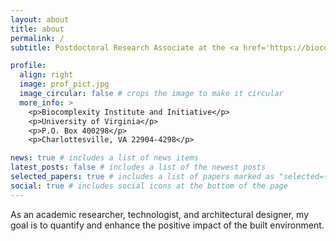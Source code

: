 ```yaml
---
layout: about
title: about
permalink: /
subtitle: Postdoctoral Research Associate at the <a href='https://biocomplexity.virginia.edu/'>Biocomplexity Institute, Social Decision and Analytics Division</a>. 

profile:
  align: right
  image: prof_pict.jpg
  image_circular: false # crops the image to make it circular
  more_info: >
    <p>Biocomplexity Institute and Initiative</p>
    <p>University of Virginia</p>
    <p>P.O. Box 400298</p>
    <p>Charlottesville, VA 22904-4298</p>

news: true # includes a list of news items
latest_posts: false # includes a list of the newest posts
selected_papers: true # includes a list of papers marked as "selected={true}"
social: true # includes social icons at the bottom of the page
---
```


As an academic researcher, technologist, and architectural designer, my goal is to quantify and enhance the positive impact of the built environment.


<!-- Write your biography here. Tell the world about yourself. Link to your favorite [subreddit](http://reddit.com). You can put a picture in, too. The code is already in, just name your picture `prof_pic.jpg` and put it in the `img/` folder.

Put your address / P.O. box / other info right below your picture. You can also disable any of these elements by editing `profile` property of the YAML header of your `_pages/about.md`. Edit `_bibliography/papers.bib` and Jekyll will render your [publications page](/al-folio/publications/) automatically.

Link to your social media connections, too. This theme is set up to use [Font Awesome icons](https://fontawesome.com/) and [Academicons](https://jpswalsh.github.io/academicons/), like the ones below. Add your Facebook, Twitter, LinkedIn, Google Scholar, or just disable all of them. -->

